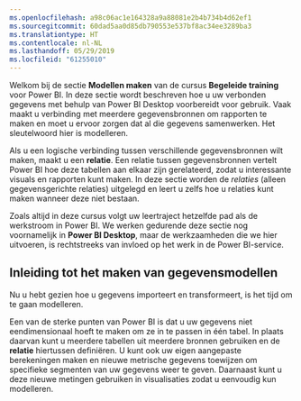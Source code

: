 ```yaml
---
ms.openlocfilehash: a98c06ac1e164328a9a88081e2b4b734b4d62ef1
ms.sourcegitcommit: 60dad5aa0d85db790553e537bf8ac34ee3289ba3
ms.translationtype: HT
ms.contentlocale: nl-NL
ms.lasthandoff: 05/29/2019
ms.locfileid: "61255010"
---
```

Welkom bij de sectie **Modellen maken** van de cursus **Begeleide training** voor Power BI. In deze sectie wordt beschreven hoe u uw verbonden gegevens met behulp van Power BI Desktop voorbereidt voor gebruik. Vaak maakt u verbinding met meerdere gegevensbronnen om rapporten te maken en moet u ervoor zorgen dat al die gegevens samenwerken. Het sleutelwoord hier is modelleren.

Als u een logische verbinding tussen verschillende gegevensbronnen wilt maken, maakt u een **relatie**. Een relatie tussen gegevensbronnen vertelt Power BI hoe deze tabellen aan elkaar zijn gerelateerd, zodat u interessante visuals en rapporten kunt maken. In deze sectie worden de *relaties* (alleen gegevensgerichte relaties) uitgelegd en leert u zelfs hoe u relaties kunt maken wanneer deze niet bestaan.

Zoals altijd in deze cursus volgt uw leertraject hetzelfde pad als de werkstroom in Power BI. We werken gedurende deze sectie nog voornamelijk in **Power BI Desktop**, maar de werkzaamheden die we hier uitvoeren, is rechtstreeks van invloed op het werk in de Power BI-service.

## <a name="introduction-to-modeling-your-data"></a>Inleiding tot het maken van gegevensmodellen
Nu u hebt gezien hoe u gegevens importeert en transformeert, is het tijd om te gaan modelleren.

Een van de sterke punten van Power BI is dat u uw gegevens niet eendimensionaal hoeft te maken om ze in te passen in één tabel. In plaats daarvan kunt u meerdere tabellen uit meerdere bronnen gebruiken en de **relatie** hiertussen definiëren. U kunt ook uw eigen aangepaste berekeningen maken en nieuwe metrische gegevens toewijzen om specifieke segmenten van uw gegevens weer te geven. Daarnaast kunt u deze nieuwe metingen gebruiken in visualisaties zodat u eenvoudig kun modelleren.

